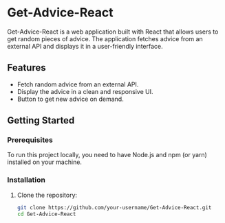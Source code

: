 # Get-Advice-React

Get-Advice-React is a web application built with React that allows users to get random pieces of advice. The application fetches advice from an external API and displays it in a user-friendly interface.

## Features

- Fetch random advice from an external API.
- Display the advice in a clean and responsive UI.
- Button to get new advice on demand.

## Getting Started

### Prerequisites

To run this project locally, you need to have Node.js and npm (or yarn) installed on your machine.

### Installation

1. Clone the repository:
   ```bash
   git clone https://github.com/your-username/Get-Advice-React.git
   cd Get-Advice-React
